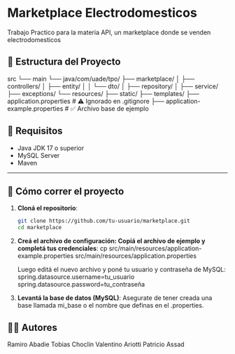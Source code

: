 # Marketplace Electrodomesticos
 Trabajo Practico para la materia API, un marketplace donde se venden electrodomesticos

## 📁 Estructura del Proyecto
src └── main └── java/com/uade/tpo/ ├── marketplace/ │ ├── controllers/ │ ├── entity/ │ │ └── dto/ │ ├── repository/ │ ├── service/ ├── exceptions/ └── resources/ ├── static/ ├── templates/ ├── application.properties # ⚠️ Ignorado en .gitignore ├── application-example.properties # ✅ Archivo base de ejemplo

## 🧪 Requisitos

- Java JDK 17 o superior
- MySQL Server
- Maven

---

## 🚀 Cómo correr el proyecto

1. **Cloná el repositorio**:
   ```bash
   git clone https://github.com/tu-usuario/marketplace.git
   cd marketplace
   
2. **Creá el archivo de configuración: Copiá el archivo de ejemplo y completá tus credenciales**:
   cp src/main/resources/application-example.properties src/main/resources/application.properties

   Luego editá el nuevo archivo y poné tu usuario y contraseña de MySQL:
   spring.datasource.username=tu_usuario
   spring.datasource.password=tu_contraseña

3. **Levantá la base de datos (MySQL)**:
   Asegurate de tener creada una base llamada mi_base o el nombre que definas en el .properties.

## 🧑‍💻 Autores
Ramiro Abadie
Tobias Choclin
Valentino Ariotti
Patricio Assad
